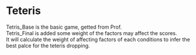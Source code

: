 # Teteris
Tetris_Base is the basic game, getted from Prof.  <br />
Tetris_Final is added some weight of the factors may affect the scores. <br />
It will calculate the weight of affecting factors of each conditions to infer the best palce for the teteris dropping.
